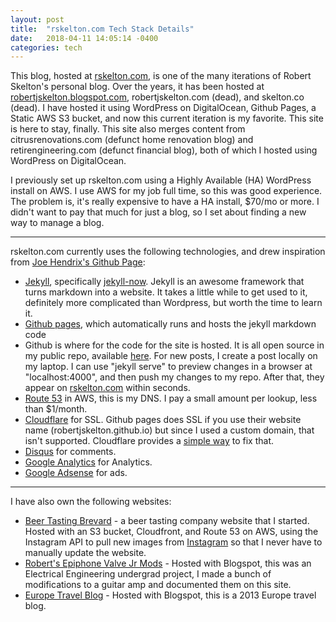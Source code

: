 ```yaml
---
layout: post
title:  "rskelton.com Tech Stack Details"
date:   2018-04-11 14:05:14 -0400
categories: tech
---
```


This blog, hosted at [rskelton.com](https://rskelton.com), is one of the many iterations of Robert Skelton's personal blog. Over the years, it has been hosted at [robertjskelton.blogspot.com](https://robertjskelton.blogspot.com), robertjskelton.com (dead), and skelton.co (dead). I have hosted it using WordPress on DigitalOcean, Github Pages, a Static AWS S3 bucket, and now this current iteration is my favorite. This site is here to stay, finally. This site also merges content from citrusrenovations.com (defunct home renovation blog) and retirengineering.com (defunct financial blog), both of which I hosted using WordPress on DigitalOcean.

I previously set up rskelton.com using a Highly Available (HA) WordPress install on AWS. I use AWS for my job full time, so this was good experience. The problem is, it's really expensive to have a HA install, $70/mo or more. I didn't want to pay that much for just a blog, so I set about finding a new way to manage a blog. 

----

rskelton.com currently uses the following technologies, and drew inspiration from [Joe Hendrix's Github Page](https://hendrixjoseph.github.io):
* [Jekyll](https://jekyllrb.com/), specifically [jekyll-now](https://www.jekyllnow.com/). Jekyll is an awesome framework that turns markdown into a website. It takes a little while to get used to it, definitely more complicated than Wordpress, but worth the time to learn it.
* [Github pages](https://pages.github.com/), which automatically runs and hosts the jekyll markdown code
* Github is where for the code for the site is hosted. It is all open source in my public repo, available [here](https://github.com/robertjskelton/robertjskelton.github.io). For new posts, I create a post locally on my laptop. I can use "jekyll serve" to preview changes in a browser at "localhost:4000", and then push my changes to my repo. After that, they appear on [rskelton.com](https://rskelton.com) within seconds.
* [Route 53](https://aws.amazon.com/route53/) in AWS, this is my DNS. I pay a small amount per lookup, less than $1/month.
* [Cloudflare](https://www.cloudflare.com) for SSL. Github pages does SSL if you use their website name (robertjskelton.github.io) but since I used a custom domain, that isn't supported. Cloudflare provides a [simple way](https://blog.cloudflare.com/secure-and-fast-github-pages-with-cloudflare/) to fix that.
* [Disqus](https://disqus.com/) for comments.
* [Google Analytics](https://analytics.google.com) for Analytics.
* [Google Adsense](https://www.google.com/adsense) for ads.

----

I have also own the following websites:
* [Beer Tasting Brevard](https://beertastingbrevard.com) - a beer tasting company website that I started. Hosted with an S3 bucket, Cloudfront, and Route 53 on AWS, using the Instagram API to pull new images from [Instagram](https://www.instagram.com/beertastingbrevard) so that I never have to manually update the website.
* [Robert's Epiphone Valve Jr Mods](http://robertsvalvejrmods.blogspot.com) - Hosted with Blogspot, this was an Electrical Engineering undergrad project, I made a bunch of modifications to a guitar amp and documented them on this site.
* [Europe Travel Blog](http://robertandashleightakeeurope.blogspot.com) - Hosted with Blogspot, this is a 2013 Europe travel blog.
